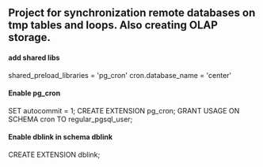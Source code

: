 ## Project for synchronization remote databases on tmp tables and loops. Also creating OLAP storage.
#### add shared libs
shared_preload_libraries = 'pg_cron'
cron.database_name = 'center'
#### Enable pg_cron
SET autocommit = 1;
CREATE EXTENSION pg_cron;
GRANT USAGE ON SCHEMA cron TO regular_pgsql_user;
#### Enable dblink in schema dblink
CREATE EXTENSION dblink;

